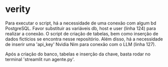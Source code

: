# verity

Para executar o script, há a necessidade de uma conexão com algum bd PostgreSQL. Favor substituir as variáveis db, host e user (linha 124) para realizar a conexão. O script de criação de tabelas, bem como inserção de dados fictícios se encontra nesse repositório. Além disso, há a necessidade de inserir uma 'api_key' Nvidia Nim para conexão com o LLM (linha 127).

Após a criação do banco, tabelas e inserção da chave, basta rodar no terminal 'streamlit run agente.py'.
